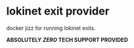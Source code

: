 # lokinet exit provider 

docker jizz for running lokinet exits.

**ABSOLUTELY *ZERO* TECH SUPPORT PROVIDED**

